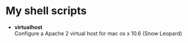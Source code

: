 # My shell scripts

- **virtualhost**  
	Configure a Apache 2 virtual host for mac os x 10.6 (Snow Leopard)
